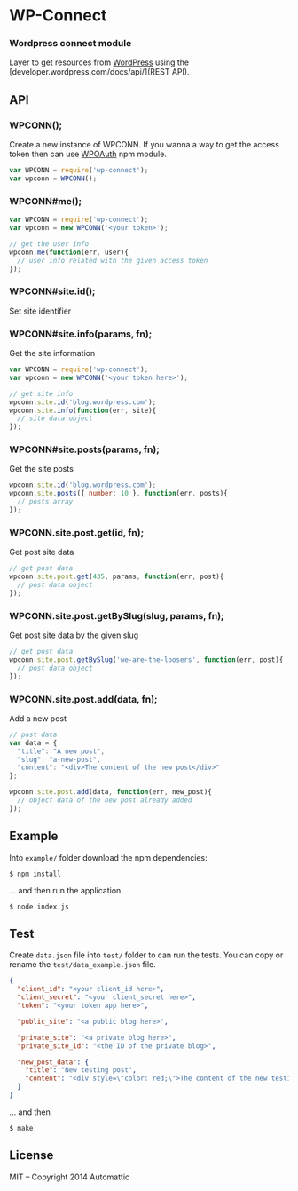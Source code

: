 # WP-Connect

### Wordpress connect module ###

  Layer to get resources from [WordPress](http://www.wordpress.com) using the [developer.wordpress.com/docs/api/](REST API).

## API

### WPCONN(<token>);

Create a new instance of WPCONN. If you wanna a way to get the access token
then can use [WPOAuth](https://github.com/cloudup/wp-oauth) npm module.

```js
var WPCONN = require('wp-connect');
var wpconn = WPCONN();
```

### WPCONN#me();

```js
var WPCONN = require('wp-connect');
var wpconn = new WPCONN('<your token>');

// get the user info
wpconn.me(function(err, user){
  // user info related with the given access token
});
```

### WPCONN#site.id(<id>);

Set site identifier

### WPCONN#site.info(params, fn);

Get the site information

```js
var WPCONN = require('wp-connect');
var wpconn = new WPCONN('<your token here>');

// get site info
wpconn.site.id('blog.wordpress.com');
wpconn.site.info(function(err, site){
  // site data object
});
```

### WPCONN#site.posts(params, fn);

Get the site posts

```js
wpconn.site.id('blog.wordpress.com');
wpconn.site.posts({ number: 10 }, function(err, posts){
  // posts array
});
```

### WPCONN.site.post.get(id, fn);

Get post site data

```js
// get post data
wpconn.site.post.get(435, params, function(err, post){
  // post data object
});
```

### WPCONN.site.post.getBySlug(slug, params, fn);

Get post site data by the given slug

```js
// get post data
wpconn.site.post.getBySlug('we-are-the-loosers', function(err, post){
  // post data object
});
```

### WPCONN.site.post.add(data, fn);

Add a new post

```js
// post data
var data = {
  "title": "A new post",
  "slug": "a-new-post",
  "content": "<div>The content of the new post</div>"
};

wpconn.site.post.add(data, function(err, new_post){
  // object data of the new post already added
});
```

## Example

Into `example/` folder download the npm dependencies:

```cli
$ npm install
```

... and then run the application

```cli
$ node index.js
```

## Test

Create `data.json` file into `test/` folder to can run the tests. You can copy
or rename the `test/data_example.json` file.

```json
{
  "client_id": "<your client_id here>",
  "client_secret": "<your client_secret here>",
  "token": "<your token app here>",

  "public_site": "<a public blog here>",

  "private_site": "<a private blog here>",
  "private_site_id": "<the ID of the private blog>",

  "new_post_data": {
    "title": "New testing post",
    "content": "<div style=\"color: red;\">The content of the new testing post</div>"
  }
}
```

... and then

```cli
$ make
```

## License

MIT – Copyright 2014 Automattic
